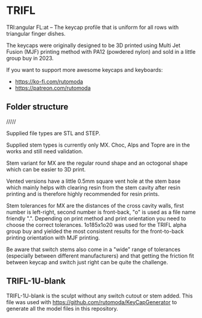 # TRIFL
TRI:angular FL:at – The keycap profile that is uniform for all rows with triangular finger dishes. 

The keycaps were originally designed to be 3D printed using Multi Jet Fusion (MJF) printing method with PA12 (powdered nylon) and sold in a little group buy in 2023.

If you want to support more awesome keycaps and keyboards:
- https://ko-fi.com/rutomoda
- https://patreon.com/rutomoda


## Folder structure
/<model file type>/<stem type>/<stem variant>/<stem tolerances>/

Supplied file types are STL and STEP.

Supplied stem types is currently only MX. Choc, Alps and Topre are in the works and still need validation.

Stem variant for MX are the regular round shape and an octogonal shape which can be easier to 3D print. 

Vented versions have a little 0.5mm square vent hole at the stem base which mainly helps with clearing resin from the stem cavity after resin printing and is therefore highly recommended for resin prints.

Stem tolerances for MX are the distances of the cross cavity walls, first number is left-right, second number is front-back, "o" is used as a file name friendly ".". Depending on print method and print orientation you need to choose the correct tolerances. 1o185x1o20 was used for the TRIFL alpha group buy and yielded the most consistent results for the front-to-back printing orientation with MJF printing.

Be aware that switch stems also come in a "wide" range of tolerances (especially between different manufacturers) and that getting the friction fit between keycap and switch just right can be quite the challenge.

## TRIFL-1U-blank
TRIFL-1U-blank is the sculpt without any switch cutout or stem added. This file was used with https://github.com/rutomoda/KeyCapGenerator to generate all the model files in this repository. 
